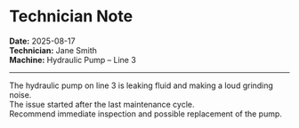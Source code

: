 # Technician Note

**Date:** 2025-08-17  
**Technician:** Jane Smith  
**Machine:** Hydraulic Pump – Line 3

---

The hydraulic pump on line 3 is leaking fluid and making a loud grinding noise.  
The issue started after the last maintenance cycle.  
Recommend immediate inspection and possible replacement of the pump.